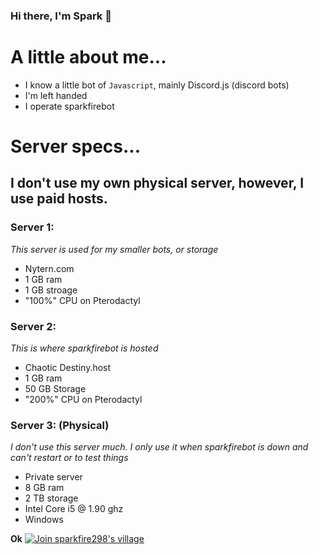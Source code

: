 ### Hi there, I'm Spark 👋


# A little about me...
- I know a little bot of `Javascript`, mainly Discord.js (discord bots)
- I'm left handed
- I operate sparkfirebot

# Server specs...
## I don't use my own physical server, however, I use paid hosts.

### Server 1:
*This server is used for my smaller bots, or storage*
- Nytern.com
- 1 GB ram
- 1 GB stroage
- "100%" CPU on Pterodactyl

### Server 2:
*This is where sparkfirebot is hosted*
- Chaotic Destiny.host
- 1 GB ram
- 50 GB Storage
- "200%" CPU on Pterodactyl

### Server 3: (Physical)
*I don't use this server much. I only use it when sparkfirebot is down and can't restart or to test things*
- Private server
- 8 GB ram
- 2 TB storage
- Intel Core i5 @ 1.90 ghz
- Windows


**Ok**
[![Join sparkfire298's village ](https://discord.com/api/guilds/973884271175540787/embed.png?style=banner2)](https://discord.gg/T24ngaS9dR)
